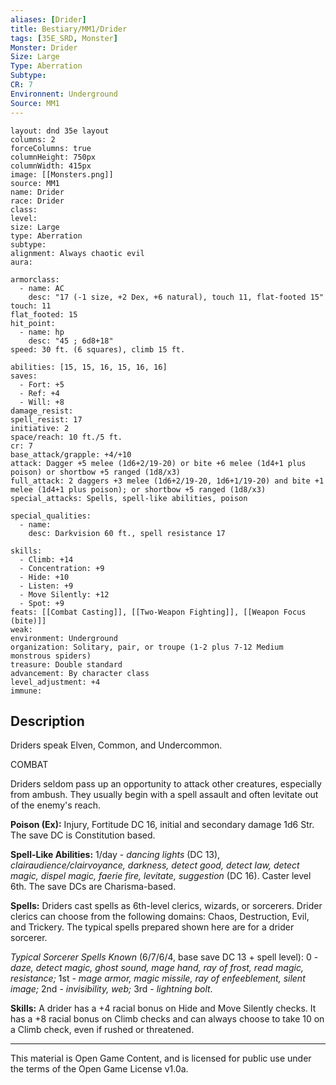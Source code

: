 ```yaml
---
aliases: [Drider]
title: Bestiary/MM1/Drider
tags: [35E_SRD, Monster]
Monster: Drider
Size: Large
Type: Aberration
Subtype: 
CR: 7
Environnent: Underground
Source: MM1
---
```


```statblock
layout: dnd 35e layout
columns: 2
forceColumns: true
columnHeight: 750px
columnWidth: 415px
image: [[Monsters.png]]
source: MM1
name: Drider
race: Drider
class: 
level: 
size: Large
type: Aberration
subtype: 
alignment: Always chaotic evil
aura: 

armorclass:
  - name: AC
    desc: "17 (-1 size, +2 Dex, +6 natural), touch 11, flat-footed 15"
touch: 11
flat_footed: 15
hit_point:
  - name: hp
    desc: "45 ; 6d8+18"
speed: 30 ft. (6 squares), climb 15 ft.

abilities: [15, 15, 16, 15, 16, 16]
saves:
  - Fort: +5
  - Ref: +4
  - Will: +8
damage_resist: 
spell_resist: 17
initiative: 2
space/reach: 10 ft./5 ft.
cr: 7
base_attack/grapple: +4/+10
attack: Dagger +5 melee (1d6+2/19-20) or bite +6 melee (1d4+1 plus poison) or shortbow +5 ranged (1d8/x3)
full_attack: 2 daggers +3 melee (1d6+2/19-20, 1d6+1/19-20) and bite +1 melee (1d4+1 plus poison); or shortbow +5 ranged (1d8/x3)
special_attacks: Spells, spell-like abilities, poison

special_qualities:
  - name: 
    desc: Darkvision 60 ft., spell resistance 17

skills:
  - Climb: +14
  - Concentration: +9
  - Hide: +10
  - Listen: +9
  - Move Silently: +12
  - Spot: +9
feats: [[Combat Casting]], [[Two-Weapon Fighting]], [[Weapon Focus (bite)]]
weak: 
environment: Underground
organization: Solitary, pair, or troupe (1-2 plus 7-12 Medium monstrous spiders)
treasure: Double standard
advancement: By character class
level_adjustment: +4
immune: 
```

## Description

<p>Driders speak Elven, Common, and Undercommon.</p>
<p>COMBAT</p>
<p>Driders seldom pass up an opportunity to attack other creatures, especially from ambush. They usually begin with a spell assault and often levitate out of the enemy's reach.</p>
<p>
            <b>Poison (Ex):</b> Injury, Fortitude DC 16, initial and secondary damage 1d6 Str. The save DC is Constitution based.</p>
<p>
            <b>Spell-Like Abilities:</b> 1/day - <i>dancing lights</i> (DC 13), <i>clairaudience/clairvoyance, darkness, detect good, detect law, detect magic, dispel magic, faerie fire, levitate, suggestion</i> (DC 16). Caster level 6th. The save DCs are Charisma-based.</p>
<p>
            <b>Spells:</b> Driders cast spells as 6th-level clerics, wizards, or sorcerers. Drider clerics can choose from the following domains: Chaos, Destruction, Evil, and Trickery. The typical spells prepared shown here are for a drider sorcerer.</p>
<p>
            <i>Typical Sorcerer Spells Known</i> (6/7/6/4, base save DC 13 + spell level): 0 - <i>daze, detect magic, ghost sound, mage hand, ray of frost, read magic, resistance;</i> 1st -  <i>mage armor, magic missile, ray of enfeeblement, silent image;</i> 2nd -  <i>invisibility, web;</i> 3rd - <i>lightning bolt</i>.</p>
<p>
            <b>Skills:</b> A drider has a +4 racial bonus on Hide and Move Silently checks. It has a +8 racial bonus on Climb checks and can always choose to take 10 on a Climb check, even if rushed or threatened.</p>

---

This material is Open Game Content, and is licensed for public use under
the terms of the Open Game License v1.0a.
